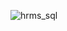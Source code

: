 ![hrms_sql](https://user-images.githubusercontent.com/76704724/120407505-f2ea2600-c355-11eb-92e7-b48d2daf9ca1.png)
